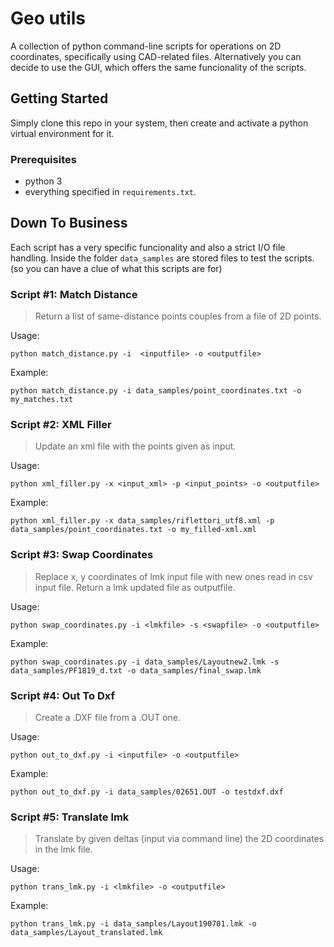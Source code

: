 # Geo utils
A collection of python command-line scripts for operations on 2D coordinates, specifically using CAD-related files.
Alternatively you can decide to use the GUI, which offers the same funcionality of the scripts.

## Getting Started
Simply clone this repo in your system, then create and activate a python virtual environment for it.

### Prerequisites
- python 3
- everything specified in `requirements.txt`.

## Down To Business
Each script has a very specific funcionality and also a strict I/O file handling.
Inside the folder `data_samples` are stored files to test the scripts. (so you can have a clue of what this scripts are for)

### Script #1: Match Distance

>  Return a list of same-distance points couples from a file of 2D points.

Usage:

```
python match_distance.py -i  <inputfile> -o <outputfile>
```

Example:
```
python match_distance.py -i data_samples/point_coordinates.txt -o my_matches.txt
```

### Script #2: XML Filler

> Update an xml file with the points given as input.

Usage:

```
python xml_filler.py -x <input_xml> -p <input_points> -o <outputfile>
```

Example:
```
python xml_filler.py -x data_samples/riflettori_utf8.xml -p data_samples/point_coordinates.txt -o my_filled-xml.xml
```

### Script #3: Swap Coordinates

> Replace x, y coordinates of lmk input file with new ones read in csv input file. Return a lmk updated file as outputfile.

Usage:

```
python swap_coordinates.py -i <lmkfile> -s <swapfile> -o <outputfile>
```

Example:
```
python swap_coordinates.py -i data_samples/Layoutnew2.lmk -s data_samples/PF1819_d.txt -o data_samples/final_swap.lmk
```

### Script #4: Out To Dxf

> Create a .DXF file from a .OUT one.

Usage:

```
python out_to_dxf.py -i <inputfile> -o <outputfile>
```

Example:
```
python out_to_dxf.py -i data_samples/02651.OUT -o testdxf.dxf
```

### Script #5: Translate lmk

> Translate by given deltas (input via command line) the 2D coordinates in the lmk file.

Usage:

```
python trans_lmk.py -i <lmkfile> -o <outputfile>
```

Example:
```
python trans_lmk.py -i data_samples/Layout190701.lmk -o data_samples/Layout_translated.lmk
```
